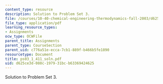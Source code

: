 ```yaml
---
content_type: resource
description: Solution to Problem Set 3.
file: /courses/10-40-chemical-engineering-thermodynamics-fall-2003/d625ce3d088c197931bcb63369424625_ps03_1_411_soln.pdf
file_type: application/pdf
learning_resource_types:
- Assignments
ocw_type: OCWFile
parent_title: Assignments
parent_type: CourseSection
parent_uid: c776a51e-ecca-7cb1-889f-b466b5fe1890
resourcetype: Document
title: ps03_1_411_soln.pdf
uid: d625ce3d-088c-1979-31bc-b63369424625
---
```

Solution to Problem Set 3.

